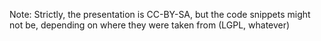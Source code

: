 <!-- .slide: data-background-image="images/by-sa.svg" data-background-size="contain" -->

Note: Strictly, the presentation is CC-BY-SA, but the code snippets might not
be, depending on where they were taken from (LGPL, whatever)
